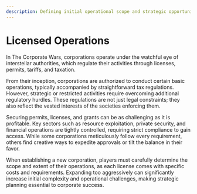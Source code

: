 ```yaml
---
description: Defining initial operational scope and strategic opportunities.
---
```


# Licensed Operations

In The Corporate Wars, corporations operate under the watchful eye of interstellar authorities, which regulate their activities through licenses, permits, tariffs, and taxation.

From their inception, corporations are authorized to conduct certain basic operations, typically accompanied by straightforward tax regulations. However, strategic or restricted activities require overcoming additional regulatory hurdles. These regulations are not just legal constraints; they also reflect the vested interests of the societies enforcing them.

Securing permits, licenses, and grants can be as challenging as it is profitable. Key sectors such as resource exploitation, private security, and financial operations are tightly controlled, requiring strict compliance to gain access. While some corporations meticulously follow every requirement, others find creative ways to expedite approvals or tilt the balance in their favor.

When establishing a new corporation, players must carefully determine the scope and extent of their operations, as each license comes with specific costs and requirements. Expanding too aggressively can significantly increase initial complexity and operational challenges, making strategic planning essential to corporate success.
